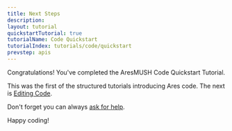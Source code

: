 ```yaml
---
title: Next Steps
description:
layout: tutorial
quickstartTutorial: true
tutorialName: Code Quickstart
tutorialIndex: tutorials/code/quickstart
prevstep: apis
---
```


Congratulations!  You've completed the AresMUSH Code Quickstart Tutorial.  

This was the first of the structured tutorials introducing Ares code.  The next is [Editing Code](/tutorials/code/edit-code).

Don't forget you can always [ask for help](/feedback). 

Happy coding!